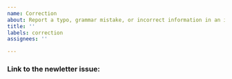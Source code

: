 ```yaml
---
name: Correction
about: Report a typo, grammar mistake, or incorrect information in an issue of the newletter
title: ''
labels: correction
assignees: ''

---
```


### Link to the newletter issue:
